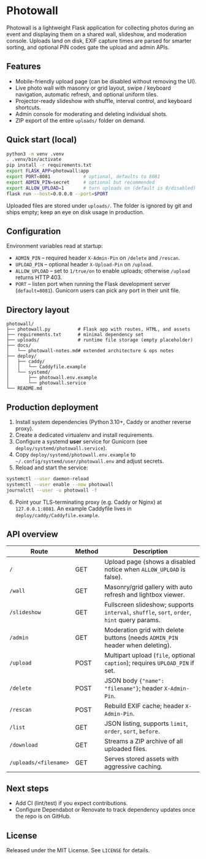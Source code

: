 # Photowall

Photowall is a lightweight Flask application for collecting photos during an event and displaying them on a shared wall, slideshow, and moderation console. Uploads land on disk, EXIF capture times are parsed for smarter sorting, and optional PIN codes gate the upload and admin APIs.

## Features

- Mobile-friendly upload page (can be disabled without removing the UI).
- Live photo wall with masonry or grid layout, swipe / keyboard navigation, automatic refresh, and optional uniform tiles.
- Projector-ready slideshow with shuffle, interval control, and keyboard shortcuts.
- Admin console for moderating and deleting individual shots.
- ZIP export of the entire `uploads/` folder on demand.

## Quick start (local)

```bash
python3 -m venv .venv
. .venv/bin/activate
pip install -r requirements.txt
export FLASK_APP=photowall:app
export PORT=8081            # optional, defaults to 8081
export ADMIN_PIN=secret     # optional but recommended
export ALLOW_UPLOAD=1       # turn uploads on (default is 0/disabled)
flask run --host=0.0.0.0 --port=$PORT
```

Uploaded files are stored under `uploads/`. The folder is ignored by git and ships empty; keep an eye on disk usage in production.

## Configuration

Environment variables read at startup:

- `ADMIN_PIN` – required header `X-Admin-Pin` on `/delete` and `/rescan`.
- `UPLOAD_PIN` – optional header `X-Upload-Pin` on `/upload`.
- `ALLOW_UPLOAD` – set to `1/true/on` to enable uploads; otherwise `/upload` returns HTTP 403.
- `PORT` – listen port when running the Flask development server (`default=8081`). Gunicorn users can pick any port in their unit file.

## Directory layout

```
photowall/
├── photowall.py          # Flask app with routes, HTML, and assets
├── requirements.txt      # minimal dependency set
├── uploads/              # runtime file storage (empty placeholder)
├── docs/
│   └── photowall-notes.md# extended architecture & ops notes
├── deploy/
│   ├── caddy/
│   │   └── Caddyfile.example
│   └── systemd/
│       ├── photowall.env.example
│       └── photowall.service
└── README.md
```

## Production deployment

1. Install system dependencies (Python 3.10+, Caddy or another reverse proxy).
2. Create a dedicated virtualenv and install requirements.
3. Configure a systemd **user** service for Gunicorn (see `deploy/systemd/photowall.service`).
4. Copy `deploy/systemd/photowall.env.example` to `~/.config/systemd/user/photowall.env` and adjust secrets.
5. Reload and start the service:

```bash
systemctl --user daemon-reload
systemctl --user enable --now photowall
journalctl --user -u photowall -f
```

6. Point your TLS-terminating proxy (e.g. Caddy or Nginx) at `127.0.0.1:8081`. An example Caddyfile lives in `deploy/caddy/Caddyfile.example`.

## API overview

| Route | Method | Description |
| --- | --- | --- |
| `/` | GET | Upload page (shows a disabled notice when `ALLOW_UPLOAD` is false). |
| `/wall` | GET | Masonry/grid gallery with auto refresh and lightbox viewer. |
| `/slideshow` | GET | Fullscreen slideshow; supports `interval`, `shuffle`, `sort`, `order`, `hint` query params. |
| `/admin` | GET | Moderation grid with delete buttons (needs `ADMIN_PIN` header when deleting). |
| `/upload` | POST | Multipart upload (`file`, optional `caption`); requires `UPLOAD_PIN` if set. |
| `/delete` | POST | JSON body `{"name": "filename"}`; header `X-Admin-Pin`. |
| `/rescan` | POST | Rebuild EXIF cache; header `X-Admin-Pin`. |
| `/list` | GET | JSON listing, supports `limit`, `order`, `sort`, `before`. |
| `/download` | GET | Streams a ZIP archive of all uploaded files. |
| `/uploads/<filename>` | GET | Serves stored assets with aggressive caching. |

## Next steps

- Add CI (lint/test) if you expect contributions.
- Configure Dependabot or Renovate to track dependency updates once the repo is on GitHub.

## License

Released under the MIT License. See `LICENSE` for details.
